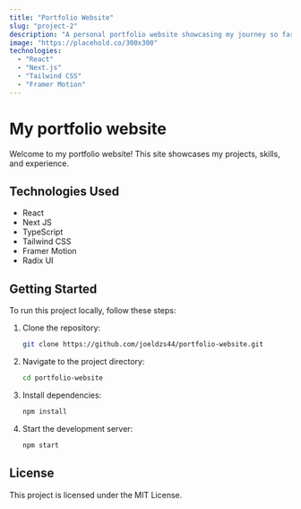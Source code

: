 ```yaml
---
title: "Portfolio Website"
slug: "project-2"
description: "A personal portfolio website showcasing my journey so far."
image: "https://placehold.co/300x300"
technologies:
  - "React"
  - "Next.js"
  - "Tailwind CSS"
  - "Framer Motion"
---
```


# My portfolio website
Welcome to my portfolio website! This site showcases my projects, skills, and experience.

## Technologies Used
- React
- Next JS
- TypeScript
- Tailwind CSS
- Framer Motion
- Radix UI


## Getting Started
To run this project locally, follow these steps:

1. Clone the repository:
    ```bash
    git clone https://github.com/joeldzs44/portfolio-website.git
    ```
2. Navigate to the project directory:
    ```bash
    cd portfolio-website
    ```
3. Install dependencies:
    ```bash
    npm install
    ```
4. Start the development server:
    ```bash
    npm start
    ```

## License
This project is licensed under the MIT License.

